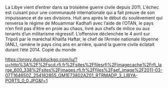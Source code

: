 La Libye vient d’entrer dans sa troisième guerre civile depuis 2011. L’échec est cuisant pour une communauté internationale qui a fait preuve de son impuissance et de ses divisions. Huit ans après le début du soulèvement qui renversa le régime de Mouammar Kadhafi avec l’aide de l’OTAN, le pays n’en finit pas d’être en proie au chaos, livré aux chefs de milice ou aux tenants d’un militarisme régressif. L’offensive déclenchée le 4 avril sur Tripoli par le maréchal Khalifa Haftar, le chef de l’Armée nationale libyenne (ANL), ramène le pays cinq ans en arrière, quand la guerre civile éclatait durant l’été 2014.
Copié du monde

https://proxy.duckduckgo.com/iu/?u=http%3A%2F%2Fscd.rfi.fr%2Fsites%2Ffilesrfi%2Fimagecache%2Frfi_large_600_338%2Fsites%2Fimages.rfi.fr%2Ffiles%2Faef_image%2F2011-03-07T164650Z_254182855_GM1E73802AZ01_RTRMADP_3_LIBYA-PORTS_0_0.JPG&f=1
